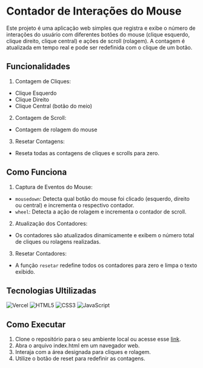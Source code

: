 # Contador de Interações do Mouse

Este projeto é uma aplicação web simples que registra e exibe o número de interações do usuário com diferentes botões do mouse (clique esquerdo, clique direito, clique central) e ações de scroll (rolagem). A contagem é atualizada em tempo real e pode ser redefinida com o clique de um botão.

## Funcionalidades

1. Contagem de Cliques:

- Clique Esquerdo
- Clique Direito
- Clique Central (botão do meio)


2. Contagem de Scroll:

- Contagem de rolagem do mouse

3. Resetar Contagens:

- Reseta todas as contagens de cliques e scrolls para zero.

## Como Funciona

1. Captura de Eventos do Mouse:

- `mousedown`: Detecta qual botão do mouse foi clicado (esquerdo, direito ou central) e incrementa o respectivo contador.
- `wheel`: Detecta a ação de rolagem e incrementa o contador de scroll.

2. Atualização dos Contadores:

- Os contadores são atualizados dinamicamente e exibem o número total de cliques ou rolagens realizadas.

3. Resetar Contadores:

- A função `resetar` redefine todos os contadores para zero e limpa o texto exibido.

## Tecnologias Ultilizadas

![Vercel](https://img.shields.io/badge/vercel-%23000000.svg?style=for-the-badge&logo=vercel&logoColor=white)
![HTML5](https://img.shields.io/badge/html5-%23E34F26.svg?style=for-the-badge&logo=html5&logoColor=white)
![CSS3](https://img.shields.io/badge/css3-%231572B6.svg?style=for-the-badge&logo=css3&logoColor=white)
![JavaScript](https://img.shields.io/badge/javascript-%23323330.svg?style=for-the-badge&logo=javascript&logoColor=%23F7DF1E)

## Como Executar

1. Clone o repositório para o seu ambiente local ou acesse esse [link](https://projeto-contador-click.vercel.app/).
2. Abra o arquivo index.html em um navegador web.
3. Interaja com a área designada para cliques e rolagem.
4. Utilize o botão de reset para redefinir as contagens.
